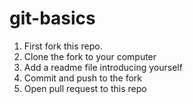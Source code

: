 # git-basics
1.	First fork this repo. 
2.	Clone the fork to your computer 
3.	Add a readme file introducing yourself 
4.	Commit and push to the fork 
5.	Open pull request to this repo
